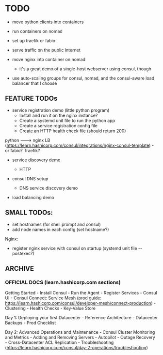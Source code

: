 # TODO

- move python clients into containers
- run containers on nomad
- set up traefik or fabio
- serve traffic on the public Internet

- move nginx into container on nomad
    - it's a great demo of a single-host webserver using consul, though
- use auto-scaling groups for consul, nomad, and the consul-aware load balancer that I choose


## FEATURE TODOs
- service registration demo (little python program)
    - Install and run it on the nginx instance?
    - Create a systemd unit file to run the python app
    - Create a service registration config file
    - Create an HTTP health check file (should return 200)


python ---> nginx LB (https://learn.hashicorp.com/consul/integrations/nginx-consul-template)
    - or fabio? Traefik?

- service discovery demo
    - HTTP

- consul DNS setup
    - DNS service discovery demo

- load balancing demo


## SMALL TODOs:
- set hostnames (for shell prompt and consul)
- add node names in each config (set hostname?)

Nginx:
- register nginx service with consul on startup (systemd unit file -- postexec?)



## ARCHIVE

### OFFICIAL DOCS (learn.hashicorp.com sections)

Getting Started
    - Install Consul
    - Run the Agent
    - Register Services
    - Consul UI
    - Consul Connect: Service Mesh (prod guide: https://learn.hashicorp.com/consul/developer-mesh/connect-production)
    - Clustering
    - Health Checks
    - Key-Value Store

Day 1: Deploying your first Datacenter
    - Reference Architecture
    - Datacenter Backups
    - Prod Checklist

Day 2: Advanced Operations and Maintenance
    - Consul Cluster Monitoring and Metrics
    - Adding and Removing Servers
    - Autopilot
    - Outage Recovery
    - Cross-Datacenter ACL Replication
    - Troubleshooting (https://learn.hashicorp.com/consul/day-2-operations/troubleshooting)
